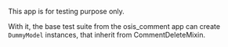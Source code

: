 This app is for testing purpose only.

With it, the base test suite from the osis_comment app can create `DummyModel` instances, 
that inherit from CommentDeleteMixin.
